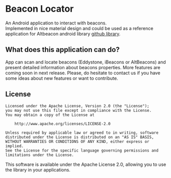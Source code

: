 Beacon Locator
=======================

An Android application to interact with beacons.  
Implemented in nice material design and could be used as a reference application for
Altbeacon android library 
[github library](http://altbeacon.github.io/android-beacon-library/).

## What does this application can do?

App can scan and locate beacons (Eddystone, iBeacons or AltBeacons) and present detailed information about beacons properties.
More features are coming soon in next release. 
Please, do hesitate to contact us if you have some ideas about new features or want to contribute.

## License

    Licensed under the Apache License, Version 2.0 (the "License");
    you may not use this file except in compliance with the License.
    You may obtain a copy of the License at

        http://www.apache.org/licenses/LICENSE-2.0

    Unless required by applicable law or agreed to in writing, software
    distributed under the License is distributed on an "AS IS" BASIS,
    WITHOUT WARRANTIES OR CONDITIONS OF ANY KIND, either express or implied.
    See the License for the specific language governing permissions and
    limitations under the License.

This software is available under the Apache License 2.0, allowing you to use the library in your applications.

